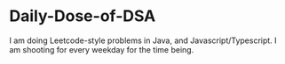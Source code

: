 # Daily-Dose-of-DSA
I am doing Leetcode-style problems in Java,  and Javascript/Typescript. I am shooting for every weekday for the time being.
